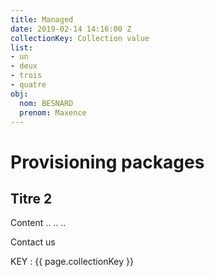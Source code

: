 ```yaml
---
title: Managed
date: 2019-02-14 14:16:00 Z
collectionKey: Collection value
list:
- un
- deux
- trois
- quatre
obj:
  nom: BESNARD
  prenom: Maxence
---
```


# Provisioning packages

## Titre 2

Content ..
..
..

Contact us

KEY : {{ page.collectionKey }}